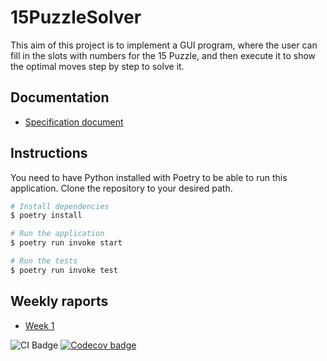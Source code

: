 # 15PuzzleSolver

This aim of this project is to implement a GUI program, where the user can fill in the slots with numbers for the 15 Puzzle, 
and then execute it to show the optimal moves step by step to solve it.

## Documentation

* [Specification document](https://github.com/isakpulkki/15PuzzleSolver/blob/main/docs/specification.md)

## Instructions

You need to have Python installed with Poetry to be able to run this application. Clone the repository to your desired path.

```bash
# Install dependencies
$ poetry install

# Run the application
$ poetry run invoke start

# Run the tests
$ poetry run invoke test
```

## Weekly raports

* [Week 1](https://github.com/isakpulkki/15PuzzleSolver/blob/main/docs/week1.md)

![CI Badge](https://github.com/isakpulkki/15puzzlesolver/workflows/CI/badge.svg) [![Codecov badge](https://codecov.io/gh/isakpulkki/15PuzzleSolver/branch/main/graph/badge.svg?token=QCJD3KYHM7)](https://codecov.io/gh/isakpulkki/15PuzzleSolver)
